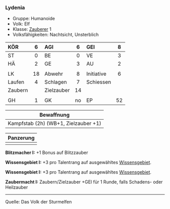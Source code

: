 ### Lydenia

- Gruppe: Humanoide
- Volk: Elf
- Klasse: [Zauberer](../../grw/charaktere-klasse-zauberer.md) 1
- Volksfähigkeiten: Nachtsicht, Unsterblich

| KÖR     |  6  | AGI        |  6  | GEI        |  8  |
| :------ | :-: | :--------- | :-: | :--------- | :-: |
| ST      |  0  | BE         |  0  | VE         |  3  |
| HÄ      |  2  | GE         |  3  | AU         |  2  |
|         |     |            |     |            |     |
| LK      | 18  | Abwehr     |  8  | Initiative |  6  |
| Laufen  |  4  | Schlagen   |  7  | Schiessen  |     |
| Zaubern |     | Zielzauber | 14  |            |     |
|         |     |            |     |            |     |
| GH      |  1  | GK         | no  | EP         | 52  |

|              Bewaffnung              |
| :----------------------------------: |
| Kampfstab (2h) (WB+1, Zielzauber +1) |

| Panzerung |
| :-------: |
|           |

**Blitzmacher I:** +1 Bonus auf Blitzzauber

**Wissensgebiet I:** +3 pro Talentrang auf ausgewähltes [Wissensgebiet](../../grw/talente/wissensgebiet.md).

**Wissensgebiet I:** +3 pro Talentrang auf ausgewähltes [Wissensgebiet](../../grw/talente/wissensgebiet.md).

**Zaubermacht I:** Zaubern/Zielzauber +GEI für 1 Runde, falls Schadens- oder Heilzauber

---

Quelle: Das Volk der Sturmelfen
